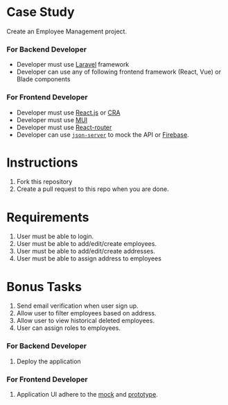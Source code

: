 # Case Study
Create an Employee Management project.

### For Backend Developer
- Developer must use [Laravel](https://laravel.com/) framework
- Developer can use any of following frontend framework (React, Vue) or Blade components

### For Frontend Developer
- Developer must use [React.js](https://reactjs.org/) or [CRA](https://create-react-app.dev/)
- Developer must use [MUI](https://mui.com/)
- Developer must use [React-router](https://github.com/remix-run/react-router)
- Developer can use [`json-server`](https://github.com/typicode/json-server) to mock the API or [Firebase](https://firebase.google.com/).

# Instructions
1. Fork this repository
3. Create a pull request to this repo when you are done.

# Requirements
1. User must be able to login.
2. User must be able to add/edit/create employees.
3. User must be able to add/edit/create addresses.
4. User must be able to assign address to employees

# Bonus Tasks
1. Send email verification when user sign up.
2. Allow user to filter employees based on address.
3. Allow user to view historical deleted employees.
4. User can assign roles to employees.

### For Backend Developer
1. Deploy the application

### For Frontend Developer
1. Application UI adhere to the [mock](https://www.figma.com/file/PJS5uZNqDxmIRJJXiwHTdx/Case-Study) and [prototype](https://www.figma.com/proto/PJS5uZNqDxmIRJJXiwHTdx/Case-Study?node-id=10%3A7372&scaling=min-zoom&page-id=0%3A1&starting-point-node-id=10%3A7372&hide-ui=1).

